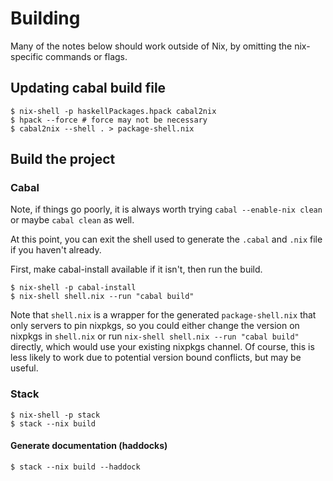# Building

Many of the notes below should work outside of Nix,
by omitting the nix-specific commands or flags.

## Updating cabal build file

```
$ nix-shell -p haskellPackages.hpack cabal2nix
$ hpack --force # force may not be necessary
$ cabal2nix --shell . > package-shell.nix
```

## Build the project

### Cabal

Note, if things go poorly, it is always worth trying
`cabal --enable-nix clean` or maybe `cabal clean` as well.

At this point, you can exit the shell used to generate
the `.cabal` and `.nix` file if you haven't already.

First, make cabal-install available if it isn't, then
run the build.

```
$ nix-shell -p cabal-install
$ nix-shell shell.nix --run "cabal build"
```

Note that `shell.nix` is a wrapper for the generated 
`package-shell.nix` that only servers to pin nixpkgs,
so you could either change the version on nixpkgs in
`shell.nix` or run `nix-shell shell.nix --run "cabal build"`
directly, which would use your existing nixpkgs channel.
Of course, this is less likely to work due to potential version
bound conflicts, but may be useful.

### Stack

```
$ nix-shell -p stack
$ stack --nix build
```

#### Generate documentation (haddocks)

```
$ stack --nix build --haddock
```
